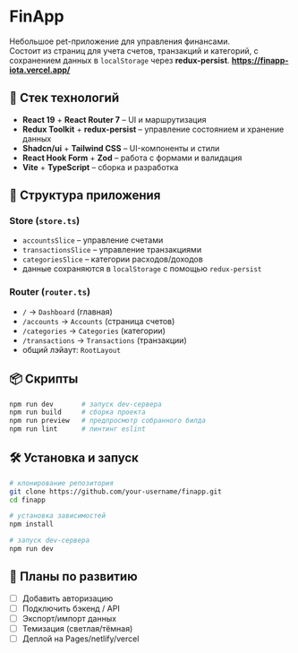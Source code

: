 # FinApp

Небольшое pet-приложение для управления финансами.  
Состоит из страниц для учета счетов, транзакций и категорий, с сохранением данных в `localStorage` через **redux-persist**.
**https://finapp-iota.vercel.app/**
## 🚀 Стек технологий

- **React 19** + **React Router 7** – UI и маршрутизация
- **Redux Toolkit** + **redux-persist** – управление состоянием и хранение данных
- **Shadcn/ui** + **Tailwind CSS** – UI-компоненты и стили
- **React Hook Form** + **Zod** – работа с формами и валидация
- **Vite** + **TypeScript** – сборка и разработка

## 📂 Структура приложения

### Store (`store.ts`)
- `accountsSlice` – управление счетами
- `transactionsSlice` – управление транзакциями
- `categoriesSlice` – категории расходов/доходов
- данные сохраняются в `localStorage` с помощью `redux-persist`

### Router (`router.ts`)
- `/` → `Dashboard` (главная)
- `/accounts` → `Accounts` (страница счетов)
- `/categories` → `Categories` (категории)
- `/transactions` → `Transactions` (транзакции)
- общий лэйаут: `RootLayout`

## 📦 Скрипты

```bash
npm run dev       # запуск dev-сервера
npm run build     # сборка проекта
npm run preview   # предпросмотр собранного билда
npm run lint      # линтинг eslint
```
## 🛠 Установка и запуск

```bash
# клонирование репозитория
git clone https://github.com/your-username/finapp.git
cd finapp

# установка зависимостей
npm install

# запуск dev-сервера
npm run dev
```

## 🔮 Планы по развитию

- [ ] Добавить авторизацию
- [ ] Подключить бэкенд / API
- [ ] Экспорт/импорт данных
- [ ] Темизация (светлая/тёмная)
- [ ] Деплой на Pages/netlify/vercel
